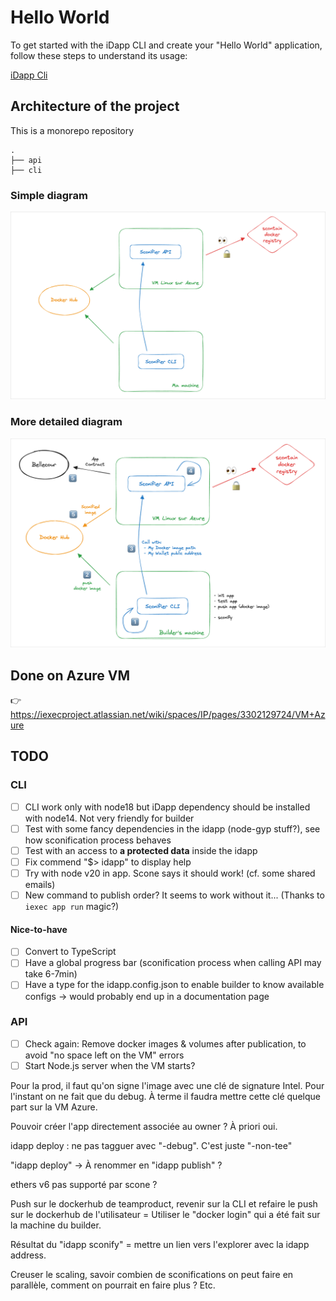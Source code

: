 # Hello World

To get started with the iDapp CLI and create your "Hello World" application,
follow these steps to understand its usage:

[iDapp Cli](./cli/README.md)

## Architecture of the project

This is a monorepo repository

```
.
├── api
├── cli
```

### Simple diagram

![Simple architecture diagram](quick-archi-diagram.png)

### More detailed diagram

![Detailed architecture diagram](archi-diagram.png)

## Done on Azure VM

👉 <https://iexecproject.atlassian.net/wiki/spaces/IP/pages/3302129724/VM+Azure>

## TODO

### CLI

- [ ] CLI work only with node18 but iDapp dependency should be installed with
      node14. Not very friendly for builder
- [ ] Test with some fancy dependencies in the idapp (node-gyp stuff?), see how
      sconification process behaves
- [ ] Test with an access to **a protected data** inside the idapp
- [ ] Fix commend "$> idapp" to display help
- [ ] Try with node v20 in app. Scone says it should work! (cf. some shared
      emails)
- [ ] New command to publish order? It seems to work without it... (Thanks to
      `iexec app run` magic?)

#### Nice-to-have

- [ ] Convert to TypeScript
- [ ] Have a global progress bar (sconification process when calling API may
  take 6-7min)
- [ ] Have a type for the idapp.config.json to enable builder to know available
  configs -> would probably end up in a documentation page

### API

- [ ] Check again: Remove docker images & volumes after publication, to avoid 
  "no space left on the VM" errors
- [ ] Start Node.js server when the VM starts?

Pour la prod, il faut qu'on signe l'image avec une clé de signature Intel. Pour
l'instant on ne fait que du debug. À terme il faudra mettre cette clé quelque
part sur la VM Azure.

Pouvoir créer l'app directement associée au owner ? À priori oui.

idapp deploy : ne pas tagguer avec "-debug". C'est juste "-non-tee"

"idapp deploy" -> À renommer en "idapp publish" ?

ethers v6 pas supporté par scone ?

Push sur le dockerhub de teamproduct, revenir sur la CLI et refaire le push sur
le dockerhub de l'utilisateur = Utiliser le "docker login" qui a été fait sur la
machine du builder.

Résultat du "idapp sconify" = mettre un lien vers l'explorer avec la idapp
address.

Creuser le scaling, savoir combien de sconifications on peut faire en parallèle,
comment on pourrait en faire plus ? Etc.
